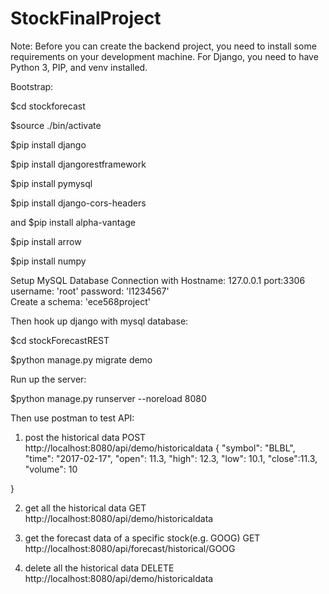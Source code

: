 # StockFinalProject
Note: Before you can create the backend project, you need to install some requirements on your development machine. For Django, you need to have Python 3, PIP, and venv installed.

Bootstrap:

$cd stockforecast

$source ./bin/activate

$pip install django

$pip install djangorestframework

$pip install pymysql

$pip install django-cors-headers

and $pip install alpha-vantage

$pip install arrow

$pip install numpy

Setup MySQL Database Connection with 
Hostname: 127.0.0.1  port:3306
username: 'root' password: 'l1234567'    
Create a schema: 'ece568project'

Then hook up django with mysql database:

$cd stockForecastREST

$python manage.py migrate demo

Run up the server:

$python manage.py runserver --noreload 8080

Then use postman to test API:

1. post the historical data 
POST http://localhost:8080/api/demo/historicaldata
{
	 "symbol": "BLBL",
     "time": "2017-02-17",
     "open": 11.3,
     "high": 12.3,
     "low": 10.1,
     "close":11.3,
     "volume": 10


}

2.  get all the historical data
GET http://localhost:8080/api/demo/historicaldata

3. get the forecast data of a specific stock(e.g. GOOG) 
GET http://localhost:8080/api/forecast/historical/GOOG

4. delete all the historical data
DELETE http://localhost:8080/api/demo/historicaldata


